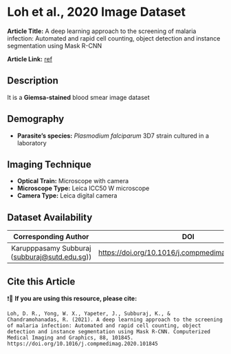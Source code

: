 # **Loh et al., 2020 Image Dataset**  
**Article Title:** A deep learning approach to the screening of malaria infection: Automated and rapid cell counting, object detection and instance segmentation using Mask R-CNN

**Article Link:** [ref](https://www.sciencedirect.com/science/article/pii/S0895611120301403?via%3Dihub#sec0085)


## **Description**
It is a **Giemsa-stained** blood smear image dataset


## **Demography**
+ **Parasite’s species:** _Plasmodium falciparum_ 3D7 strain cultured in a laboratory


## **Imaging Technique**
+ **Optical Train:** Microscope with camera
+ **Microscope Type:** Leica ICC50 W microscope
+ **Camera Type:** Leica digital camera
  

## **Dataset Availability**
|**Corresponding Author**|**DOI**|
|:---:|:---:|
|Karupppasamy Subburaj (subburaj@sutd.edu.sg))|https://doi.org/10.1016/j.compmedimag.2020.101845|


## **Cite this Article**
❗🛑 **If you are using this resource, please cite:** 
```
Loh, D. R., Yong, W. X., Yapeter, J., Subburaj, K., & Chandramohanadas, R. (2021). A deep learning approach to the screening of malaria infection: Automated and rapid cell counting, object detection and instance segmentation using Mask R-CNN. Computerized Medical Imaging and Graphics, 88, 101845. https://doi.org/10.1016/j.compmedimag.2020.101845
```
